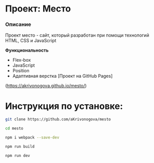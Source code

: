 # Проект: Место 

### Описание
Проект место - сайт, который разработан при помощи технологий HTML, CSS и JavaScript


**Функциональность**
* Flex-box
* JavaScript
* Position
* Адаптивная верстка
[Проект на GitHub Pages]

(https://akrivonogova.github.io/mesto/)

# Инструкция по установке:

```sh
git clone https://github.com/aKrivonogova/mesto
```
```sh
cd mesto
```
```sh
npm i webpack --save-dev
```
```sh
npm run build
```
```sh
npm run dev



